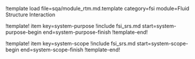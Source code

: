 !template load file=sqa/module_rtm.md.template category=fsi module=Fluid Structure Interaction

!template! item key=system-purpose
!include fsi_srs.md start=system-purpose-begin end=system-purpose-finish
!template-end!

!template! item key=system-scope
!include fsi_srs.md start=system-scope-begin end=system-scope-finish
!template-end!
